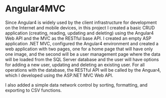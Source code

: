 # Angular4MVC

Since Angular4 is widely used by the client infrastructure for development on the Internet and mobile devices, in this project I created a basic CRUD application (creating, reading, updating and deleting) using the Angular4 Web API and the MVC as the RESTful base API. I created an empty ASP application .NET MVC, configured the Angular4 environment and created a web application with two pages, one for a home page that will have only one image, and the second will be a user management page where the data will be loaded from the SQL Server database and the user will have options for adding a new user, updating and deleting an existing user. For all operations with the database, the RESTful API will be called by the Anguar4, which I developed using the ASP.NET MVC Web API.

I also added a simple data network control by sorting, formatting, and exporting to CSV functions.
